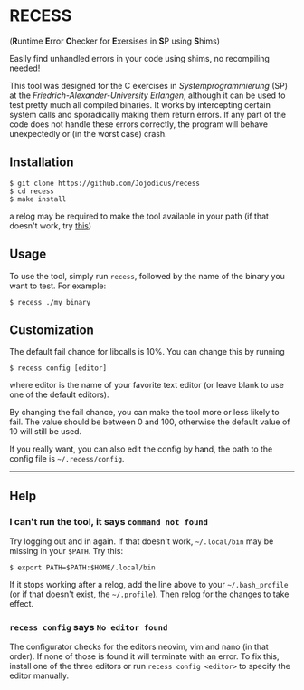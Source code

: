 # RECESS
(**R**untime **E**rror **C**hecker for **E**xersises in **S**P using **S**hims)

Easily find unhandled errors in your code using shims, no recompiling needed!

This tool was designed for the C exercises in *Systemprogrammierung* (SP) at the *Friedrich-Alexander-University Erlangen*, although it can be used to test pretty much all compiled binaries. It works by intercepting certain system calls and sporadically making them return errors. If any part of the code does not handle these errors correctly, the program will behave unexpectedly or (in the worst case) crash.

## Installation
    $ git clone https://github.com/Jojodicus/recess
    $ cd recess
    $ make install
a relog may be required to make the tool available in your path (if that doesn't work, try [this](#help))

## Usage
To use the tool, simply run `recess`, followed by the name of the binary you want to test. For example:

    $ recess ./my_binary

## Customization
The default fail chance for libcalls is 10%. You can change this by running

    $ recess config [editor]

where editor is the name of your favorite text editor (or leave blank to use one of the default editors).

By changing the fail chance, you can make the tool more or less likely to fail. The value should be between 0 and 100, otherwise the default value of 10 will still be used.

If you really want, you can also edit the config by hand, the path to the config file is `~/.recess/config`.

---

## Help

### I can't run the tool, it says `command not found`
<!-- @TODO give copy paste for dynamically loading .profile even if .bash_profile is present, also: give better quality help for applying changes -->
Try logging out and in again. If that doesn't work, `~/.local/bin` may be missing in your `$PATH`. Try this:

    $ export PATH=$PATH:$HOME/.local/bin

If it stops working after a relog, add the line above to your `~/.bash_profile` (or if that doesn't exist, the `~/.profile`). Then relog for the changes to take effect.

### `recess config` says `No editor found`
The configurator checks for the editors neovim, vim and nano (in that order). If none of those is found it will terminate with an error. To fix this, install one of the three editors or run `recess config <editor>` to specify the editor manually.
